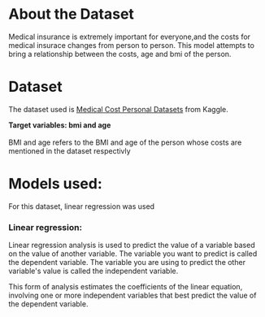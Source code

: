 # About the Dataset

Medical insurance is extremely important for everyone,and the costs for medical insurace changes from person to person. This model attempts to bring a relationship between the costs, age and bmi of the person.

# Dataset

The dataset used is [Medical Cost Personal Datasets](https://www.kaggle.com/mirichoi0218/insurance) from Kaggle.

__Target variables: bmi and age__
<br>
<br>
BMI and age refers to the BMI and age of the person whose costs are mentioned in the dataset respectivly
<br>

# Models used:

For this dataset, linear regression was used

### Linear regression:

Linear regression analysis is used to predict the value of a variable based on the value of another variable. The variable you want to predict is called the dependent variable. The variable you are using to predict the other variable's value is called the independent variable.

This form of analysis estimates the coefficients of the linear equation, involving one or more independent variables that best predict the value of the dependent variable.
